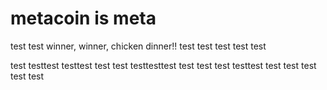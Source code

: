 # metacoin is meta

test
test
winner, winner, chicken dinner!!
test
test
test
test
test

test
testtest
testtest
test
test
testtesttest
test
test
test
testtest
test
test
test
test
test
